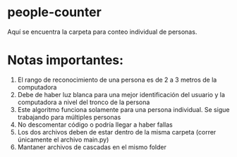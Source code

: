# people-counter
Aquí se encuentra la carpeta para conteo individual de personas.

# Notas importantes:

  1. El rango de reconocimiento de una persona es de 2 a 3 metros de la computadora
  2. Debe de haber luz blanca para una mejor identificación del usuario y la computadora a nivel del tronco de la persona
  3. Este algoritmo funciona solamente para una persona individual. Se sigue trabajando para múltiples personas
  4. No descomentar código o podría llegar a haber fallas
  5. Los dos archivos deben de estar dentro de la misma carpeta (correr únicamente el archivo main.py)
  6. Mantaner archivos de cascadas en el mismo folder

